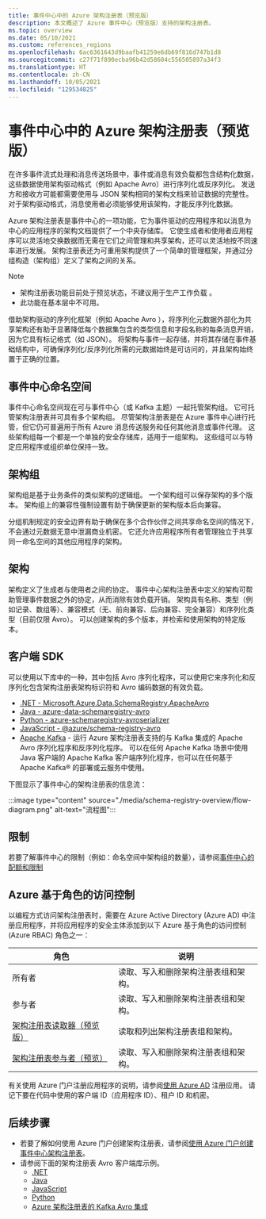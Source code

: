 ```yaml
---
title: 事件中心中的 Azure 架构注册表（预览版）
description: 本文概述了 Azure 事件中心（预览版）支持的架构注册表。
ms.topic: overview
ms.date: 05/10/2021
ms.custom: references_regions
ms.openlocfilehash: 6ac6361643d9baafb41259e6db69f816d747b1d8
ms.sourcegitcommit: c27f71f890ecba96b42d58604c556505897a34f3
ms.translationtype: HT
ms.contentlocale: zh-CN
ms.lasthandoff: 10/05/2021
ms.locfileid: "129534825"
---
```

# <a name="azure-schema-registry-in-event-hubs-preview"></a>事件中心中的 Azure 架构注册表（预览版）
在许多事件流式处理和消息传送场景中，事件或消息有效负载都包含结构化数据，这些数据使用架构驱动格式（例如 Apache Avro）进行序列化或反序列化。 发送方和接收方可能都需要使用与 JSON 架构相同的架构文档来验证数据的完整性。 对于架构驱动格式，消息使用者必须能够使用该架构，才能反序列化数据。 

Azure 架构注册表是事件中心的一项功能，它为事件驱动的应用程序和以消息为中心的应用程序的架构文档提供了一个中央存储库。 它使生成者和使用者应用程序可以灵活地交换数据而无需在它们之间管理和共享架构，还可以灵活地按不同速率进行发展。 架构注册表还为可重用架构提供了一个简单的管理框架，并通过分组构造（架构组）定义了架构之间的关系。

> [!NOTE]
> - 架构注册表功能目前处于预览状态，不建议用于生产工作负载 。
> - 此功能在基本层中不可用。

借助架构驱动的序列化框架（例如 Apache Avro ），将序列化元数据外部化为共享架构还有助于显著降低每个数据集包含的类型信息和字段名称的每条消息开销，因为它具有标记格式（如 JSON）。 将架构与事件一起存储，并将其存储在事件基础结构中，可确保序列化/反序列化所需的元数据始终是可访问的，并且架构始终置于正确的位置。 

## <a name="event-hubs-namespace"></a>事件中心命名空间
事件中心命名空间现在可与事件中心（或 Kafka 主题）一起托管架构组。 它可托管架构注册表并可具有多个架构组。 尽管架构注册表是在 Azure 事件中心进行托管，但它仍可普遍用于所有 Azure 消息传送服务和任何其他消息或事件代理。 这些架构组每一个都是一个单独的安全存储库，适用于一组架构。 这些组可以与特定应用程序或组织单位保持一致。 

## <a name="schema-groups"></a>架构组
架构组是基于业务条件的类似架构的逻辑组。 一个架构组可以保存架构的多个版本。 架构组上的兼容性强制设置有助于确保更新的架构版本后向兼容。

分组机制规定的安全边界有助于确保在多个合作伙伴之间共享命名空间的情况下，不会通过元数据无意中泄漏商业机密。 它还允许应用程序所有者管理独立于共享同一命名空间的其他应用程序的架构。


## <a name="schemas"></a>架构
架构定义了生成者与使用者之间的协定。 事件中心架构注册表中定义的架构可帮助管理事件数据之外的协定，从而消除有效负载开销。 架构具有名称、类型（例如记录、数组等）、兼容模式（无、前向兼容、后向兼容、完全兼容）和序列化类型（目前仅限 Avro）。 可以创建架构的多个版本，并检索和使用架构的特定版本。 

## <a name="client-sdks"></a>客户端 SDK
可以使用以下库中的一种，其中包括 Avro 序列化程序，可以使用它来序列化和反序列化包含架构注册表架构标识符和 Avro 编码数据的有效负载。

- [.NET - Microsoft.Azure.Data.SchemaRegistry.ApacheAvro](https://github.com/Azure/azure-sdk-for-net/tree/master/sdk/schemaregistry/Microsoft.Azure.Data.SchemaRegistry.ApacheAvro)
- [Java - azure-data-schemaregistry-avro](https://github.com/Azure/azure-sdk-for-java/tree/master/sdk/schemaregistry/azure-data-schemaregistry-avro/)
- [Python - azure-schemaregistry-avroserializer](https://github.com/Azure/azure-sdk-for-python/tree/master/sdk/schemaregistry/azure-schemaregistry-avroserializer)
- [JavaScript - @azure/schema-registry-avro](https://github.com/Azure/azure-sdk-for-js/tree/master/sdk/schemaregistry/schema-registry-avro)
- [Apache Kafka](https://github.com/Azure/azure-schema-registry-for-kafka/) - 运行 Azure 架构注册表支持的与 Kafka 集成的 Apache Avro 序列化程序和反序列化程序。 可以在任何 Apache Kafka 场景中使用 Java 客户端的 Apache Kafka 客户端序列化程序，也可以在任何基于 Apache Kafka® 的部署或云服务中使用。 

下图显示了事件中心的架构注册表的信息流： 

:::image type="content" source="./media/schema-registry-overview/flow-diagram.png" alt-text="流程图":::

## <a name="limits"></a>限制
若要了解事件中心的限制（例如：命名空间中架构组的数量），请参阅[事件中心的配额和限制](event-hubs-quotas.md)

## <a name="azure-role-based-access-control"></a>Azure 基于角色的访问控制
以编程方式访问架构注册表时，需要在 Azure Active Directory (Azure AD) 中注册应用程序，并将应用程序的安全主体添加到以下 Azure 基于角色的访问控制 (Azure RBAC) 角色之一：

| 角色 | 说明 | 
| ---- | ----------- | 
| 所有者 | 读取、写入和删除架构注册表组和架构。 |
| 参与者 | 读取、写入和删除架构注册表组和架构。 |
| [架构注册表读取器（预览版）](../role-based-access-control/built-in-roles.md#schema-registry-reader-preview) | 读取和列出架构注册表组和架构。 |
| [架构注册表参与者（预览）](../role-based-access-control/built-in-roles.md#schema-registry-reader-preview) | 读取、写入和删除架构注册表组和架构。 |

有关使用 Azure 门户注册应用程序的说明，请参阅[使用 Azure AD](../active-directory/develop/quickstart-register-app.md) 注册应用。 请记下要在代码中使用的客户端 ID（应用程序 ID）、租户 ID 和机密。 

## <a name="next-steps"></a>后续步骤

- 若要了解如何使用 Azure 门户创建架构注册表，请参阅[使用 Azure 门户创建事件中心架构注册表](create-schema-registry.md)。
- 请参阅下面的架构注册表 Avro 客户端库示例。
    - [.NET](https://github.com/Azure/azure-sdk-for-net/tree/master/sdk/schemaregistry/Microsoft.Azure.Data.SchemaRegistry.ApacheAvro/tests/Samples)
    - [Java](https://github.com/Azure/azure-sdk-for-java/tree/master/sdk/schemaregistry/azure-data-schemaregistry-avro/src/samples)
    - [JavaScript](https://github.com/Azure/azure-sdk-for-js/tree/master/sdk/schemaregistry/schema-registry-avro/samples )
    - [Python](https://github.com/Azure/azure-sdk-for-python/tree/master/sdk/schemaregistry/azure-schemaregistry-avroserializer/samples )
    - [Azure 架构注册表的 Kafka Avro 集成](https://github.com/Azure/azure-schema-registry-for-kafka/tree/master/csharp/avro/samples)
